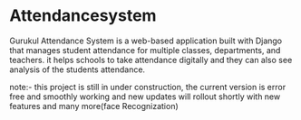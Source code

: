 # Attendancesystem
Gurukul Attendance System is a web-based application built with Django that manages student attendance for multiple classes, departments, and teachers.
it helps schools to take attendance digitally and they can also see analysis of the students attendance. 

note:-
   this project is still in under construction, the current version is error free and smoothly working and new updates will rollout shortly with new features and many more(face Recognization)
